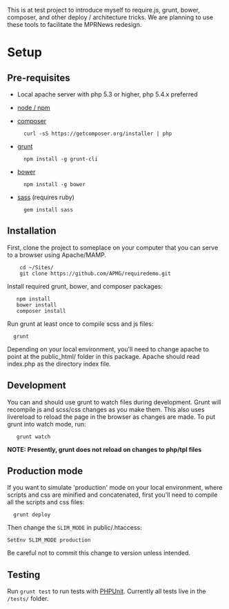 This is at test project to introduce myself to require.js, grunt, bower, composer, and other deploy / architecture tricks. We are planning to use these tools to facilitate the MPRNews redesign. 


Setup
=====

Pre-requisites
--------------
* Local apache server with php 5.3 or higher, php 5.4.x preferred
* [node / npm](http://nodejs.org/download/)
* [composer](http://getcomposer.org/download/)
  
        curl -sS https://getcomposer.org/installer | php

* [grunt](http://gruntjs.com/getting-started)

        npm install -g grunt-cli
        
* [bower](http://bower.io/)

        npm install -g bower

* [sass](http://sass-lang.com/download.html) (requires ruby)
 
        gem install sass 



Installation
------------
First, clone the project to someplace on your computer that you can serve to a browser using Apache/MAMP.
        
        cd ~/Sites/
        git clone https://github.com/APMG/requiredemo.git

Install required grunt, bower, and composer packages:
      
       npm install
       bower install
       composer install
       
Run grunt at least once to compile scss and js files:
     
      grunt
      
Depending on your local environment, you'll need to change apache to point at the public_html/ folder in this package. Apache should read index.php as the directory index file. 


Development
-----------
You can and should use grunt to watch files during development. Grunt will recompile js and scss/css changes as you make them. This also uses livereload to reload the page in the browser as changes are made.  To put grunt into watch mode, run: 
      
       grunt watch
       
**NOTE: Presently, grunt does not reload on changes to php/tpl files**       


Production mode
---------------
If you want to simulate 'production' mode on your local environment, where scripts and css are minified and concatenated, first you'll need to compile all the scripts and css files:
     
      grunt deploy

Then change the `SLIM_MODE` in public/.htaccess:

    SetEnv SLIM_MODE production 

Be careful not to commit this change to version unless intended.

Testing
-------

Run `grunt test` to run tests with [PHPUnit](http://phpunit.de/manual/). Currently all tests live in the `/tests/` folder.